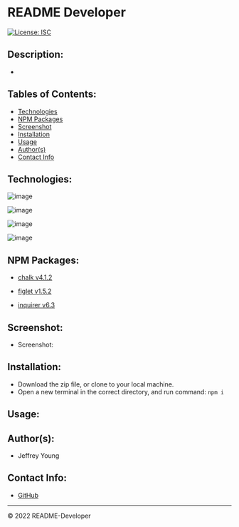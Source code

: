 # README Developer
[![License: ISC](https://img.shields.io/badge/License-ISC-blue.svg)](https://opensource.org/licenses/ISC)

## Description:
* 

## Tables of Contents:
* [Technologies](#technologies)
* [NPM Packages](#npm-packages)
* [Screenshot](#screenshot)
* [Installation](#installation)
* [Usage](#usage)
* [Author(s)](#authors)
* [Contact Info](#contact-info)

## Technologies:
![image](https://img.shields.io/badge/HTML5-E34F26?style=for-the-badge&logo=html5&logoColor=white)

![image](https://img.shields.io/badge/CSS3-1572B6?style=for-the-badge&logo=css3&logoColor=white)

![image](https://img.shields.io/badge/JavaScript-323330?style=for-the-badge&logo=javascript&logoColor=F7DF1E)

![image](https://img.shields.io/badge/Node.js-339933?style=for-the-badge&logo=nodedotjs&logoColor=white) 

## NPM Packages:
* [chalk v4.1.2](https://www.npmjs.com/package/chalk/v/4.1.2)

* [figlet v1.5.2](https://www.npmjs.com/package/figlet)

* [inquirer v6.3](https://www.npmjs.com/package/inquirer)

## Screenshot:


* Screenshot:




## Installation:
* Download the zip file, or clone to your local machine.
* Open a new terminal in the correct directory, and run command: `npm i`


## Usage:


## Author(s):
* Jeffrey Young

## Contact Info:
* [GitHub](https://github.com/jeffymiyoung)

---
© 2022 README-Developer